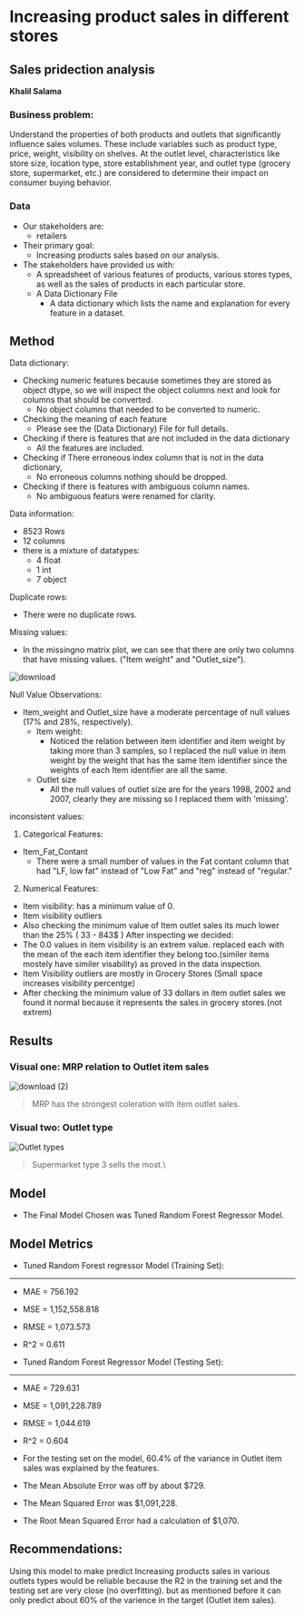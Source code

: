 # Increasing product sales in different stores
## Sales pridection analysis

**Khalil Salama**

### Business problem:
Understand the properties of both products and outlets that significantly influence sales volumes. These include variables such as product type, price, weight, visibility on shelves. At the outlet level, characteristics like store size, location type, store establishment year, and outlet type (grocery store, supermarket, etc.) are considered to determine their impact on consumer buying behavior.

### Data
- Our stakeholders are:
  - retailers
- Their primary goal:
  - Increasing products sales based on our analysis.
- The stakeholders have provided us with:
  - A spreadsheet of various features of products, various stores types, as well as the sales of products in each particular store.
  - A Data Dictionary File
    - A data dictionary which lists the name and explanation for every feature in a dataset.
  
## Method
Data dictionary:
- Checking numeric features because sometimes they are stored as object dtype, so we will inspect the object columns next and look for columns that should be converted.
   - No object columns that needed to be converted to numeric.
- Checking the meaning of each feature
   - Please see the (Data Dictionary) File for full details.
- Checking if there is features that are not included in the data dictionary
  -  All the features are included.
- Checking if There erroneous index column that is not in the data dictionary,
  - No erroneous columns nothing should be dropped.
- Checking if there is features with ambiguous column names.
  - No ambiguous featurs were renamed for clarity.

Data information:
  - 8523 Rows
  - 12 columns
- there is a mixture of datatypes:
  - 4 float
  - 1 int
  - 7 object

Duplicate rows:
- There were no duplicate rows.

Missing values:

  - In the missingno matrix plot, we can see that there are only two columns that have missing values. ("Item weight" and "Outlet_size").

![download](https://github.com/user-attachments/assets/928aa6d6-87af-4656-aa79-1250206e791b)

Null Value Observations:

  - Item_weight and Outlet_size have a moderate percentage of null values (17% and 28%, respectively).
    - Item weight:
      - Noticed the relation between item identifier and item weight by taking more than 3 samples, so I replaced the null value in item weight by the weight that has the same Item identifier since the weights of each Item identifier are all the same.
    - Outlet size
      - All the null values of outlet size are for the years 1998, 2002 and 2007, clearly they are missing so I replaced them with 'missing'.
  
inconsistent values:

1) Categorical Features:
- Item_Fat_Contant
  - There were a small number of values in the Fat contant column that had "LF, low fat" instead of "Low Fat" and "reg" instead of "regular."
2) Numerical Features:
  - Item visibility: has a minimum value of 0.
  - Item visibility outliers
  - Also checking the minimum value of Item outlet sales its much lower than the 25% ( 33 - 843$ )
After inspecting we decided:
  - The 0.0 values in item visibility is an extrem value. replaced each with the mean of the each item identifier they belong too.(similer items mostely have similer visability) as proved in the data inspection.
  - Item Visibility outliers are mostly in Grocery Stores (Small space increases visibility percentge)
  - After checking the minimum value of 33 dollars in item outlet sales we found it normal because it represents the sales in grocery stores.(not extrem)

## Results

### Visual one: MRP relation to Outlet item sales

![download (2)](https://github.com/user-attachments/assets/5e8000b9-9afc-45c6-93f7-1d84929a88ea)


> MRP has the strongest coleration with item outlet sales.

### Visual two: Outlet type

![Outlet types](https://github.com/user-attachments/assets/f3328199-7218-48b1-9ad3-d6bbc0060e85)

> Supermarket type 3 sells the most.\

## Model

- The Final Model Chosen was Tuned Random Forest Regressor Model.

## Model Metrics

- Tuned Random Forest regressor Model (Training Set):
------------------------------------------------------------
- MAE = 756.192
- MSE = 1,152,558.818
- RMSE = 1,073.573
- R^2 = 0.611
  
- Tuned Random Forest Regressor Model (Testing Set):
-------------------------------------------------------------
 - MAE = 729.631
 - MSE = 1,091,228.789
 - RMSE = 1,044.619
 - R^2 = 0.604
   
- For the testing set on the model, 60.4% of the variance in Outlet item sales was explained by the features.

- The Mean Absolute Error was off by about $729.

- The Mean Squared Error was $1,091,228.

- The Root Mean Squared Error had a calculation of $1,070.

## Recommendations:

Using this model to make predict Increasing products sales in various outlets types would be reliable because the R2 in the training set and the testing set are very close (no overfitting). but as mentioned before it can only predict about 60% of the varience in the target (Outlet item sales).






